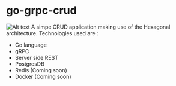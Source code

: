 # go-grpc-crud
![Alt text](https://github.com/AntonyIS/go-grpc-crud/blob/main/Docs/hex_arch_1.png "Hexagonal Architecture")
A simpe CRUD application making use of the Hexagonal architecture. Technologies used are :
* Go language
* gRPC
* Server side REST 
* PostgresDB
* Redis (Coming soon)
* Docker (Coming soon)

